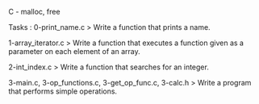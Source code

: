 C - malloc, free

Tasks :
0-print_name.c > Write a function that prints a name.

1-array_iterator.c > Write a function that executes a function given as a parameter on each element of an array.

2-int_index.c > Write a function that searches for an integer.

3-main.c, 3-op_functions.c, 3-get_op_func.c, 3-calc.h > Write a program that performs simple operations.
